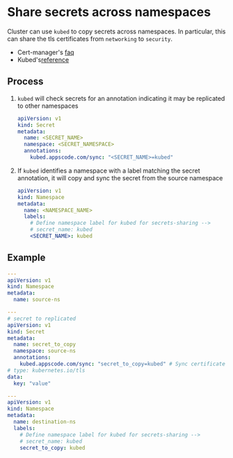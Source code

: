 # Share secrets across namespaces

Cluster can use `kubed` to copy secrets across namespaces. In particular, this can share the tls
certificates from `networking` to `security`.

- Cert-manager's [faq](https://cert-manager.io/docs/faq/kubed/)
- Kubed's[reference](https://appscode.com/products/kubed/v0.12.0/guides/config-syncer/intra-cluster/)

## Process

1. `kubed` will check secrets for an annotation indicating it may be replicated to other namespaces

   ```yaml
   apiVersion: v1
   kind: Secret
   metadata:
     name: <SECRET_NAME>
     namespace: <SECRET_NAMESPACE>
     annotations:
       kubed.appscode.com/sync: "<SECRET_NAME>=kubed"
   ```

2. If `kubed` identifies a namespace with a label matching the secret annotation, it will copy and
   sync the secret from the source namespace

   ```yaml
   apiVersion: v1
   kind: Namespace
   metadata:
     name: <NAMESPACE_NAME>
     labels:
       # Define namespace label for kubed for secrets-sharing -->
       # secret_name: kubed
       <SECRET_NAME>: kubed
   ```

## Example

```yaml
---
apiVersion: v1
kind: Namespace
metadata:
  name: source-ns

---
# secret to replicated
apiVersion: v1
kind: Secret
metadata:
  name: secret_to_copy
  namespace: source-ns
  annotations:
    kubed.appscode.com/sync: "secret_to_copy=kubed" # Sync certificate to matching namespaces
# type: kubernetes.io/tls
data:
  key: "value"

---
apiVersion: v1
kind: Namespace
metadata:
  name: destination-ns
  labels:
    # Define namespace label for kubed for secrets-sharing -->
    # secret_name: kubed
    secret_to_copy: kubed
```

